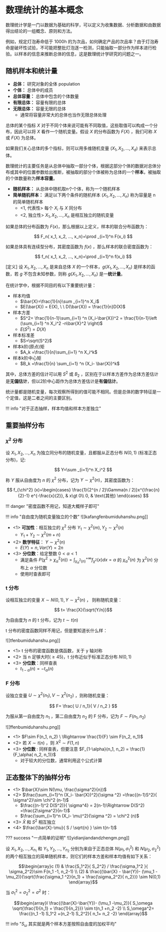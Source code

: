 
# 数理统计的基本概念

数理统计学是一门以数据为基础的科学，可以定义为收集数据、分析数据和由数据得出结论的一组概念、原则和方法。

例如，规定灯泡寿命低于 1000h 的为次品，如何确定产品的次品率？由于灯泡寿命是破坏性试验，不可能把整批灯泡逐一检测，只能抽取一部分作为样本进行检验。以样本的信息来推断总体的信息，这是数理统计学研究的问题之一。

## 随机样本和统计量

- **总体：** 研究对象的全体 population
- **个体：** 总体中的成员
- **总体容量：** 总体中包含的个体数量
- **有限总体：** 容量有限的总体
- **无限总体：** 容量无限的总体
	- 通常将容量非常大的总体也当作无限总体处理

总体的某个指标 $X$ 对于不同个体来说可能有不同取值，这些取值可以构成一个分布，因此可以将 $X$ 看作一个随机变量。假设 $X$ 的分布函数为 $F(X)$ ，我们可称 $X$ 或 $F(X)$ 为总体。

如果我们关心总体的多个指标，则可以用多维随机变量 $(X_1, X_2,..., X_d)$ 来表示总体。

数理统计的主要任务是从总体中抽取一部分个体，根据这部分个体的数据对总体分布或其中的位置参数给出推断，被抽取的部分个体被称为总体的一个**样本**，被抽取的个体数量称为**样本容量**。

- **随机样本：** 从总体中随机取n个个体，称为一个随机样本
- **简单随机样本：** 满足以下两个条件的随机样本 $(X_1, X_2, ...,X_n)$ 称为容量是 n 的简单随机样本
	- <1, 代表性> 每个 $X_i$ 与 $X$ 同分布
	- <2, 独立性> $X_1, X_2, ...,X_n$ 是相互独立的随机变量

如果总体的分布函数为 $F(x)$，那么根据以上定义，样本的联合分布函数为：

$$
F_n( x_1, x_2, ..., x_n)=\prod _{i=1}^n F(x_i)
$$

如果总体具有连续型分布，其密度函数为 $f(x)$ ，那么样本的联合密度函数为：

$$
f_n( x_1, x_2, ..., x_n)=\prod _{i=1}^n f(x_i)
$$

[定义] 设 $X_1, X_2, ..., X_n$ 是来自总体 $X$ 的一个样本，$g(X_1, X_2,..., X_n)$ 是样本的函数，若 $g$ 不包含未知参数，则称 $g(X_1, X_2,..., X_n)$ 是一**统计量**。

在统计学中，根据不同目的有以下重要统计量：

- 样本均值
	- $\bar{X}=\frac{1}{n}\sum _{i=1}^n X_i$
	- $E(\bar{X}) = E(X), \ \ D(\bar{X}) = \frac{1}{n}D(X)$
- 样本方差
	- $S^2= \frac{1}{n-1}\sum_{i=1} ^n (X_i-\bar{X})^2 = \frac{1}{n-1}\left (\sum_{i=1} ^n X_i^2 -n\bar{X}^2 \right)$
	- $E(S^2) = D(X)$
- 样本标准差
	- $S=\sqrt{S^2}$
- 样本k阶(原点)矩
	- $A_k =\frac{1}{n}\sum_{i=1} ^n X_i^k$
- 样本k阶中心矩
	- $B_k =\frac{1}{n} \sum_{i=1} ^n (X_i- \bar{X})^k$

其中，总体方差的估计可以用 $S^2$ 或 $B_2$ ，区别在于以样本方差作为总体方差估计是**无偏估计**，但以2阶中心距作为总体方差估计是**有偏估计**。

统计量都是随机变量，每次观察所得到的值可能不相同。但是总体的数字特征是一个定值，这是二者之间的主要区别。

!!! info "对于正态抽样，样本均值和样本方差独立"

## 重要抽样分布

### $\chi^2$ 分布

设 $X_1, X_2,..., X_n$ 为独立同分布的随机变量，且都服从正态分布 $N(0,1)$ (标准正态分布)，记:

$$
Y=\sum _{i=1}^n X_i^2
$$

称 $Y$ 服从自由度为 $n$ 的 $\chi^2$ 分布，记为 $Y\sim \chi^2(n)$，其密度函数为：

$$
f_{\chi^2} (x)=\begin{cases} \frac{1}{2^{n / 2}\Gamma(n / 2)}x^{\frac{n}{2}-1} e^{-\frac{x}{2}}, & x\gt 0\\
0, & \text{其他}
\end{cases}
$$

!!! danger "密度函数不用记，知道大概样子即可"

!!! info "自由度为随机变量独立的个数"
	![[kafangfenbumiduhanshu.png]]

- <1> **可加性**：相互独立的 $\chi^2$ 分布 $Y_1\sim \chi^2(m), Y_2\sim \chi^2(n)$
	- $Y_1+ Y_2\sim \chi^2 (m+n)$
- <2> **数学特征**： $Y\sim \chi^2(n)$
	- $E(Y)=n, Var(Y)=2n$
- <3> **分位数**：给定整数 $0\lt \alpha \lt 1$
	- 满足条件 $P(\chi^2 \gt \chi_\alpha ^2(n))=\int _{\chi^2 _\alpha(n)} ^{+\infty} f_{\chi^2}(x)dx =\alpha$ 的 $\chi_\alpha^2(n)$ 为 $\chi^2(n)$ 分布上 $\alpha$ 分位数
	- 使用时查表即可

### t 分布

设相互独立的变量 $X\sim N(0,1), Y\sim \chi^2(n)$ ， 则称随机变量：

$$
t= \frac{X}{\sqrt{Y/n}}$$

为自由度为 $n$ 的 t 分布，记为 $t\sim t(n)$

t 分布的密度函数同样不用记，但是要知道长什么样：

![[tfenbumiduhanshu.png]]

- <1> t 分布的密度函数是偶函数，关于 y 轴对称
- <2> 当 n 足够大时($\ge 45$)，t 分布近似于标准正态分布 $N(0,1)$
- <3> **分位数**：同样查表
	- $t_{1-\alpha}(n) = -t_\alpha (n)$

### F 分布

设独立变量 $U\sim \chi^2(n_1), V\sim \chi^2 (n_2)$ ，则称随机变量：

$$
F= \frac{ U / n_1}{ V / n_2 }
$$

为服从第一自由度为 $n_1$ ，第二自由度为 $n_2$ 的 F 分布，记为 $F\sim F(n_1, n_2)$

![[ffenbumiduhanshu.png]]

- <1> $F\sim F(n_1, n_2) \ \Rightarrow \frac{1}{F} \sim F(n_2, n_1)$
- <2> 若 $X\sim t(n)$ ，则 $X^2 \sim F(1,n)$
- <3> **分位数** : 同样查表，但要注意 $F_{1-\alpha}(n_1, n_2) = \frac{1}{F_\alpha( n_2, n_1)}$
	- 对于较大的分位数，通常利用这个公式计算

## 正态整体下的抽样分布

- <1> $\bar{X}\sim N(\mu, \frac{\sigma^2}{n})$
- <2> $\frac{\sum_{i=1}^n (X_i- \bar{X})^2}{\sigma ^2} =\frac{(n-1)S^2}{ \sigma^2}\sim \chi^2 (n-1)$ 
	- $\frac{(n-1)^2 D(S^2)}{ \sigma^4} = 2(n-1)\Rightarrow D(S^2) =\frac{2\sigma^2}{n-1}$
	- $\frac{\sum_{i=1}^n (X_i- \mu)^2}{\sigma ^2} = \chi^2 (n)$
- <3> $\bar{X}$ 和 $S^2$ 相互独立
- <4> $\frac{\bar{X}-\mu}{ S / \sqrt{n}  } \sim t(n-1)$

??? success "一点简单的证明"
	![[yidianjiandandzhengm.png]]

设 $X_1, X_2, ..., X_{ n_1}$ 和 $Y_1, Y_2, ..., Y_{ n_2}$ 分别为来自于正态总体 $N(\mu_1, \sigma_1^2)$ 和 $N(\mu_2, \sigma_2^2)$ 的两个相互独立的简单随机样本，则它们的样本方差和样本均值有如下关系：

$$\begin{array}c
(1) & \frac{S_1^2}{ S_2^2} / \frac{\sigma_1^2 }{ \sigma_2^2}\sim
F(n_1 -1, n_2-1) \\
(2) & \frac{(\bar{X} - \bar{Y})- (\mu_1 -\mu_2)}{\sqrt{\frac{\sigma_1 ^2}{n_1} + \frac{\sigma_2^2}{ n_2}}} \sim N(0,1)
\end{array}$$


当 $\sigma_1^2 = \sigma_2^2 = \sigma^2$ 时：

$$\begin{array}l
\frac{(\bar{X}-\bar{Y})- (\mu_1 -\mu_2)}{ S_\omega \sqrt{\frac{1}{n_1} + \frac{1}{n_2}}} \sim t(n_1 +n_2 -2) \\
S_\omega^2= \frac{(n_1 -1) S_1^2 +(n_2-1) S_2^2}{ n_1+ n_2 -2}
\end{array}$$

!!! info "$S_\omega$ 其实就是两个样本方差按照自由度的加权平均"